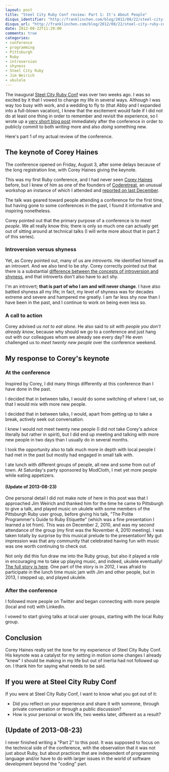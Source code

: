 ```yaml
---
layout: post
title: "Steel City Ruby Conf review: Part 1: It's About People"
disqus_identifier: "http://franklinchen.com/blog/2012/08/22/steel-city-ruby-conf-review-part-1-its-about-people/"
disqus_url: "http://franklinchen.com/blog/2012/08/22/steel-city-ruby-conf-review-part-1-its-about-people/"
date: 2012-08-22T11:29:00
comments: true
categories: 
- conference
- programming
- Pittsburgh
- Ruby
- introversion
- shyness
- Steel City Ruby
- Jim Weirich
- ukulele
---
```

The inaugural [Steel City Ruby Conf](http://steelcityrubyconf.org/) was over two weeks ago. I was so excited by it that I vowed to change my life in several ways. Although I was way too busy with work, and a wedding to fly to (that Abby and I expanded into a full-blown vacation), I knew that the excitement would fade if I did not do at least one thing in order to remember and revisit the experience, so I wrote up a [very short blog post](/blog/2012/08/07/the-first-steel-city-ruby-conference-an-amazing-experience/) immediately after the conference in order to publicly commit to both *writing* more and also *doing* something new.

Here's part 1 of my actual review of the conference.

<!--more-->

## The keynote of Corey Haines

The conference opened on Friday, August 3, after some delays because of the long registration line, with Corey Haines giving the keynote.

This was my first Ruby conference, and I had never seen [Corey Haines](http://coreyhaines.com/) before, but I knew of him as one of the founders of [Coderetreat](http://coderetreat.org/), an unusual workshop an instance of which I attended and [reported on last December](/blog/2011/12/06/global-day-of-coderetreat-pittsburgh/).

The talk was geared toward people attending a conference for the first time, but having gone to some conferences in the past, I found it informative and inspiring nonetheless.

Corey pointed out that the primary purpose of a conference is to *meet people*. We all really know this; there is only so much one can actually get out of sitting around at technical talks (I will write more about that in part 2 of this series).

### Introversion versus shyness

Yet, as Corey pointed out, many of us are *introverts*. He identified himself as an introvert. And we also tend to be *shy*. Corey correctly pointed out that there is a substantial [difference between the concepts of introversion and shyness](http://www.google.com/search?q=introversion+shyness), and that introverts don't also have to act shy.

I'm an introvert; **that is part of who I am and will never change**. I have also battled shyness all my life; in fact, my level of shyness was for decades extreme and severe and hampered me greatly. I am far less shy now than I have been in the past, and I continue to work on being even less so.

### A call to action

Corey advised us *not to eat alone*. He also said to *sit with people you don't already know*, because why should we go to a conference and just hang out with our colleagues whom we already see every day? He even challenged us to *meet twenty new people* over the conference weekend.

## My response to Corey's keynote

### At the conference

Inspired by Corey, I did many things differently at this conference than I have done in the past.

I decided that in between talks, I would do some switching of where I sat, so that I would mix with more new people.

I decided that in between talks, I would, apart from getting up to take a break, actively seek out conversation.

I knew I would not meet twenty new people (I did not take Corey's advice literally but rather in spirit), but I did end up meeting and talking with more new people in two days than I usually do in several months.

I took the opportunity also to talk much more in depth with local people I had met in the past but mostly had engaged in small talk with.

I ate lunch with different groups of people, all new and some from out of town. At Saturday's party sponsored by ModCloth, I met yet more people while eating appetizers.

#### (Update of 2013-08-23)

One personal detail I did not make note of here in this post was that I approached Jim Weirich and thanked him for the time he came to Pittsburgh to give a talk, and played music on ukulele with some members of the Pittsburgh Ruby user group, before giving his talk, "The Polite Programmer's Guide to Ruby Etiquette" (which was a fine presentation I learned a lot from). This was on December 2, 2010, and was my second attendance of the group (my first was the November 4, 2010 meeting). I was taken totally by surprise by this musical prelude to the presentation! My gut impression was that any community that celebrated having fun with music was one worth continuing to check out.

Not only did this fun draw me into the Ruby group, but also it played a role in encouraging me to take up playing music, and indeed, ukulele eventually! [The full story is here](/blog/2013/08/23/another-unexpected-life-change-one-month-of-learning-to-play-ukulele/). One part of the story is in 2012, I was afraid to participate in the lunch time music jam with Jim and other people, but in 2013, I stepped up, and played ukulele.

### After the conference

I followed more people on Twitter and began connecting with more people (local and not) with LinkedIn.

I vowed to start giving talks at local user groups, starting with the local Ruby group.

## Conclusion

Corey Haines really set the tone for my experience of Steel City Ruby Conf. His keynote was a catalyst for my setting in motion some changes I already "knew" I should be making in my life but out of inertia had not followed up on. I thank him for saying what needs to be said.

## **If you were at Steel City Ruby Conf**

If you were at Steel City Ruby Conf, I want to know what you got out of it:

- Did you reflect on your experience and share it with someone, through private conversation or through a public discussion?
- How is your personal or work life, two weeks later, different as a result?

## (Update of 2013-08-23)

I never finished writing a "Part 2" to this post. It was supposed to focus on the technical side of the conference, with the observation that it was not just about Ruby, but about practices that are independent of programming language and/or have to do with larger issues in the world of software development beyond the "coding" part.
